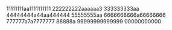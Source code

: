 11111111aa1111111111
222222222aaaaaa3
333333333aa
44444444a44aa444444
55555555aa
6666666666a66666666
777777a7a7777777
88888a
99999999999999
00000000000
